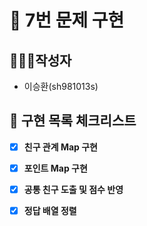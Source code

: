 # 🚀 7번 문제 구현

## 🙋🏻‍♂️작성자

- 이승환(sh981013s)

## 🧾 구현 목록 체크리스트

- [x] **친구 관계 Map 구현**
- [x] **포인트 Map 구현**
- [x] **공통 친구 도출 및 점수 반영**
- [x] **정답 배열 정렬**






